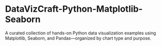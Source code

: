 # DataVizCraft-Python-Matplotlib-Seaborn
A curated collection of hands-on Python data visualization examples using Matplotlib, Seaborn, and Pandas—organized by chart type and purpose.
